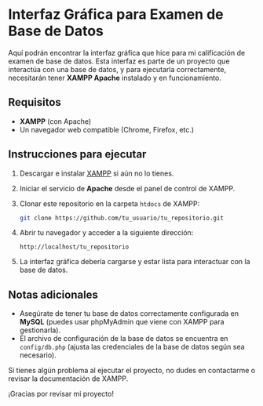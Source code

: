 # Interfaz Gráfica para Examen de Base de Datos

Aquí podrán encontrar la interfaz gráfica que hice para mi calificación de examen de base de datos. Esta interfaz es parte de un proyecto que interactúa con una base de datos, y para ejecutarla correctamente, necesitarán tener **XAMPP Apache** instalado y en funcionamiento.

## Requisitos

- **XAMPP** (con Apache)
- Un navegador web compatible (Chrome, Firefox, etc.)

## Instrucciones para ejecutar

1. Descargar e instalar [XAMPP](https://www.apachefriends.org/index.html) si aún no lo tienes.
2. Iniciar el servicio de **Apache** desde el panel de control de XAMPP.
3. Clonar este repositorio en la carpeta `htdocs` de XAMPP:

    ```bash
    git clone https://github.com/tu_usuario/tu_repositorio.git
    ```

4. Abrir tu navegador y acceder a la siguiente dirección:

    ```
    http://localhost/tu_repositorio
    ```

5. La interfaz gráfica debería cargarse y estar lista para interactuar con la base de datos.

## Notas adicionales

- Asegúrate de tener tu base de datos correctamente configurada en **MySQL** (puedes usar phpMyAdmin que viene con XAMPP para gestionarla).
- El archivo de configuración de la base de datos se encuentra en `config/db.php` (ajusta las credenciales de la base de datos según sea necesario).

Si tienes algún problema al ejecutar el proyecto, no dudes en contactarme o revisar la documentación de XAMPP.

¡Gracias por revisar mi proyecto!
